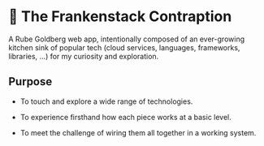 
# 🧪 The Frankenstack Contraption

A Rube Goldberg web app, intentionally composed of an ever-growing kitchen sink of popular tech (cloud services, languages, frameworks, libraries,  ...) for my curiosity and exploration.

## Purpose

- To touch and explore a wide range of technologies.

- To experience firsthand how each piece works at a basic level.

- To meet the challenge of wiring them all together in a working system.
